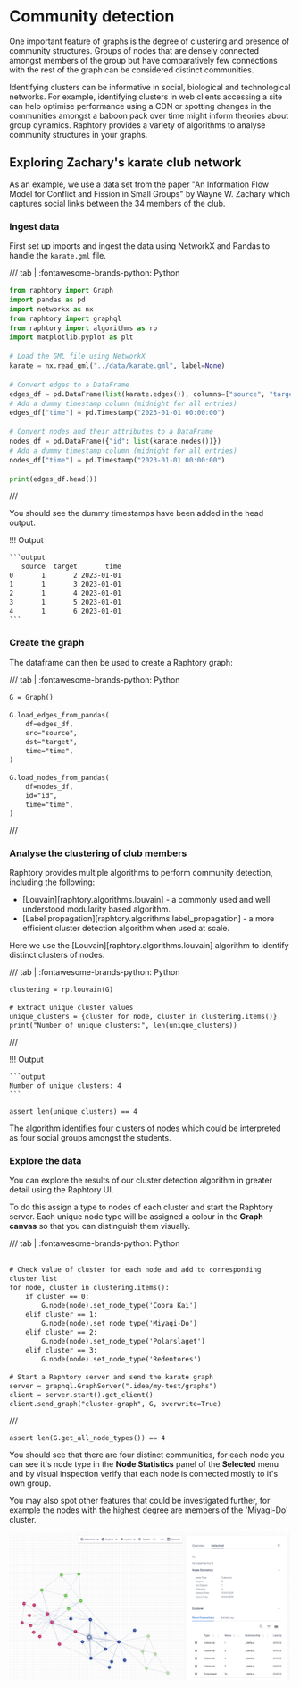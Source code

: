 # Community detection

One important feature of graphs is the degree of clustering and presence of community structures. Groups of nodes that are densely connected amongst members of the group but have comparatively few connections with the rest of the graph can be considered distinct communities.

Identifying clusters can be informative in social, biological and technological networks. For example, identifying clusters in web clients accessing a site can help optimise performance using a CDN or spotting changes in the communities amongst a baboon pack over time might inform theories about group dynamics. Raphtory provides a variety of algorithms to analyse community structures in your graphs.

## Exploring Zachary's karate club network

As an example, we use a data set from the paper "An Information Flow Model for Conflict and Fission in Small Groups" by Wayne W. Zachary which captures social links between the 34 members of the club.

### Ingest data

First set up imports and ingest the data using NetworkX and Pandas to handle the `karate.gml` file.

/// tab | :fontawesome-brands-python: Python
```python
from raphtory import Graph
import pandas as pd
import networkx as nx
from raphtory import graphql
from raphtory import algorithms as rp
import matplotlib.pyplot as plt

# Load the GML file using NetworkX
karate = nx.read_gml("../data/karate.gml", label=None)

# Convert edges to a DataFrame
edges_df = pd.DataFrame(list(karate.edges()), columns=["source", "target"])
# Add a dummy timestamp column (midnight for all entries)
edges_df["time"] = pd.Timestamp("2023-01-01 00:00:00")

# Convert nodes and their attributes to a DataFrame
nodes_df = pd.DataFrame({"id": list(karate.nodes())})
# Add a dummy timestamp column (midnight for all entries)
nodes_df["time"] = pd.Timestamp("2023-01-01 00:00:00")

print(edges_df.head())
```
///

You should see the dummy timestamps have been added in the head output.

!!! Output

    ```output
       source  target       time
    0       1       2 2023-01-01
    1       1       3 2023-01-01
    2       1       4 2023-01-01
    3       1       5 2023-01-01
    4       1       6 2023-01-01
    ```

### Create the graph

The dataframe can then be used to create a Raphtory graph:

/// tab | :fontawesome-brands-python: Python
```{.python continuation}
G = Graph()

G.load_edges_from_pandas(
    df=edges_df,
    src="source",
    dst="target",
    time="time",
)

G.load_nodes_from_pandas(
    df=nodes_df,
    id="id",
    time="time",
)
```
///

### Analyse the clustering of club members

Raphtory provides multiple algorithms to perform community detection, including the following:

- [Louvain][raphtory.algorithms.louvain] - a commonly used and well understood modularity based algorithm.
- [Label propagation][raphtory.algorithms.label_propagation] - a more efficient cluster detection algorithm when used at scale.

Here we use the [Louvain][raphtory.algorithms.louvain] algorithm to identify distinct clusters of nodes.

/// tab | :fontawesome-brands-python: Python
```{.python continuation}
clustering = rp.louvain(G)

# Extract unique cluster values
unique_clusters = {cluster for node, cluster in clustering.items()}
print("Number of unique clusters:", len(unique_clusters))
```
///

!!! Output

    ```output
    Number of unique clusters: 4
    ```

```{.python continuation hide}
assert len(unique_clusters) == 4
```

The algorithm identifies four clusters of nodes which could be interpreted as four social groups amongst the students.

### Explore the data

You can explore the results of our cluster detection algorithm in greater detail using the Raphtory UI.

To do this assign a type to nodes of each cluster and start the Raphtory server. Each unique node type will be assigned a colour in the **Graph canvas** so that you can distinguish them visually.

/// tab | :fontawesome-brands-python: Python
```{.python continuation}

# Check value of cluster for each node and add to corresponding cluster list
for node, cluster in clustering.items():
    if cluster == 0:
        G.node(node).set_node_type('Cobra Kai')
    elif cluster == 1:
        G.node(node).set_node_type('Miyagi-Do')
    elif cluster == 2:
        G.node(node).set_node_type('Polarslaget')
    elif cluster == 3:
        G.node(node).set_node_type('Redentores')

# Start a Raphtory server and send the karate graph
server = graphql.GraphServer(".idea/my-test/graphs")
client = server.start().get_client()
client.send_graph("cluster-graph", G, overwrite=True)

```
///

```{.python continuation hide}
assert len(G.get_all_node_types()) == 4
```

You should see that there are four distinct communities, for each node you can see it's node type in the **Node Statistics** panel of the **Selected** menu and by visual inspection verify that each node is connected mostly to it's own group. 

You may also spot other features that could be investigated further, for example the nodes with the highest degree are members of the 'Miyagi-Do' cluster.

![UI Search page](../../assets/images/raphtory_com_detection_ui.png)